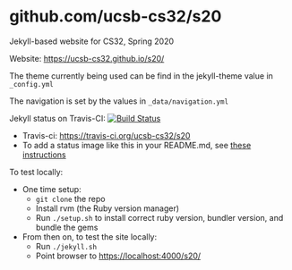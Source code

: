 # github.com/ucsb-cs32/s20

Jekyll-based website for CS32, Spring 2020

Website: <https://ucsb-cs32.github.io/s20/>

The theme currently being used can be find in the jekyll-theme value
in `_config.yml`

The navigation is set by the values in `_data/navigation.yml`

Jekyll status on Travis-CI: [![Build Status](https://travis-ci.org/ucsb-cs32/s20.svg?branch=master)](https://travis-ci.org/ucsb-cs32/s20)

* Travis-ci: https://travis-ci.org/ucsb-cs32/s20
* To add a status image like this in your README.md, see [these instructions](https://docs.travis-ci.com/user/status-images/)

To test locally:
* One time setup:
    * `git clone` the repo
    * Install rvm (the Ruby version manager)
    * Run `./setup.sh` to install correct ruby version, bundler version, and bundle the gems
* From then on, to test the site locally:
    * Run `./jekyll.sh`
    * Point browser to <https://localhost:4000/s20/>
